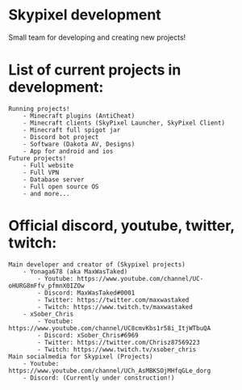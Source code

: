 # Skypixel development
Small team for developing and creating new projects!

# List of current projects in development:
    Running projects!
        - Minecraft plugins (AntiCheat)
        - Minecraft clients (SkyPixel Launcher, SkyPixel Client)
        - Minecraft full spigot jar
        - Discord bot project
        - Software (Dakota AV, Designs)
        - App for android and ios
    Future projects!
        - Full website
        - Full VPN
        - Database server
        - Full open source OS
        - and more...

# Official discord, youtube, twitter, twitch:
    Main developer and creator of (Skypixel projects)
        - Yonaga678 (aka MaxWasTaked) 
            - Youtube: https://www.youtube.com/channel/UC-oHURG8mFfv_pfmnX0IZOw
            - Discord: MaxWasTaked#0001
            - Twitter: https://twitter.com/maxwastaked
            - Twitch: https://www.twitch.tv/maxwastaked
        - xSober_Chris
            - Youtube: https://www.youtube.com/channel/UC8cmvKbs1r58i_ItjWTbuQA
            - Discord: xSober_Chris#6969
            - Twitter: https://twitter.com/Chrisz87569223
            - Twitch: https://www.twitch.tv/xsober_chris
    Main socialmedia for Skypixel (Projects)
        - Youtube: https://www.youtube.com/channel/UCh_AsMBKSOjMHfqGLe_dorg
        - Discord: (Currently under construction!)